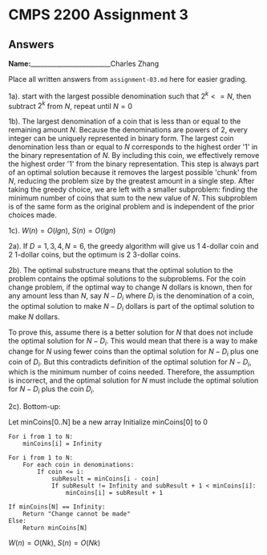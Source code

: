 # CMPS 2200 Assignment 3
## Answers

**Name:**_________________________Charles Zhang


Place all written answers from `assignment-03.md` here for easier grading.


  1a).    start with the largest possible denomination such that $2^k <= N$, then subtract $2^k$ from $N$, repeat until $N=0$
    
  1b).    The largest denomination of a coin that is less than or equal to the remaining amount $N$. Because the denominations are powers of 2, every integer can be uniquely represented in binary form. The largest coin denomination less than or equal to 
 $N$ corresponds to the highest order '1' in the binary representation of $N$. By including this coin, we effectively remove the highest order '1' from the binary representation. This step is always part of an optimal solution because it removes the largest possible 'chunk' from $N$, reducing the problem size by the greatest amount in a single step. After taking the greedy choice, we are left with a smaller subproblem: finding the minimum number of coins that sum to the new value of $N$. This subproblem is of the same form as the original problem and is independent of the prior choices made.

  1c).    $W(n)=O(lg n)$, $S(n) = O(lg n)$


2a). If $D ={1,3,4}, N=6$, the greedy algorithm will give us 1 4-dollar coin and 2 1-dollar coins, but the optimum is 2 3-dollar coins.


2b). The optimal substructure means that the optimal solution to the problem contains the optimal solutions to the subproblems. For the coin change problem, if the optimal way to change $N$ dollars is known, then for any amount less than $N$, say $N - D_i$ where $D_i$ is the denomination of a coin, the optimal solution to make $N - D_i$ dollars is part of the optimal solution to make $N$ dollars.

To prove this, assume there is a better solution for $N$ that does not include the optimal solution for $N - D_i$. This would mean that there is a way to make change for $N$ using fewer coins than the optimal solution for $N - D_i$ plus one coin of $D_i$. But this contradicts definition of the optimal solution for $N-D_i$, which is the minimum number of coins needed. Therefore, the assumption is incorrect, and the optimal solution for $N$ must include the optimal solution for 
$N-D_i$ plus the coin $D_i$.


2c). Bottom-up:

Let minCoins[0..N] be a new array
    Initialize minCoins[0] to 0 
    

    For i from 1 to N:
        minCoins[i] = Infinity
    
    For i from 1 to N:
        For each coin in denominations:
            If coin <= i:
                subResult = minCoins[i - coin]
                If subResult != Infinity and subResult + 1 < minCoins[i]:
                    minCoins[i] = subResult + 1
    
    If minCoins[N] == Infinity:
        Return "Change cannot be made"
    Else:
        Return minCoins[N]

$W(n) = O(Nk)$, $S(n) = O(Nk)$
